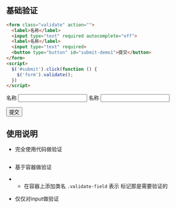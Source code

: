 ## 基础验证



```html
<form class="validate" action="">
  <label>名称</label>
  <input type="text" required autocomplete="off">
  <label>名称</label>
  <input type="text" required>
  <button type="button" id="submit-demo1">提交</button>
</form>
<script>
  $('#submit').click(function () {
    $('form').validate();
  })
</script>
```

<form class="validate" action="">
  <label>名称</label>
  <input type="text" required validate-err-msg="请输入名称" autocomplete="off">
  <label>名称</label>
  <input type="text" required>

  <div class="validate" required max='10'>

  </div>

  <button type="button" id="submit">提交</button>
</form>

<link rel="stylesheet" href="./js/jquery.form.css">

<script>
  console.log('script');
  require(['./js/jquery.form.js'], function () {
    $('#submit').click(function () {
      $('form').validate();
    })


  })

</script>


## 使用说明
- 完全使用代码做验证

```javascript

```
- 基于容器做验证
- - 在容器上添加类名 `.validate-field` 表示 标记那是需要验证的

- 仅仅对input做验证